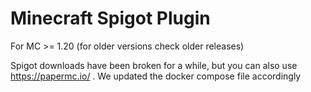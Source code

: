 # Minecraft Spigot Plugin

For MC >= 1.20 (for older versions check older releases)

Spigot downloads have been broken for a while, but you can also use https://papermc.io/ . 
We updated the docker compose file accordingly



